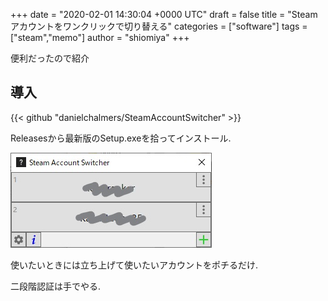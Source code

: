 +++
date = "2020-02-01 14:30:04 +0000 UTC"
draft = false
title = "Steamアカウントをワンクリックで切り替える"
categories = ["software"]
tags = ["steam","memo"]
author = "shiomiya"
+++

便利だったので紹介

## 導入

{{< github "danielchalmers/SteamAccountSwitcher" >}}

Releasesから最新版のSetup.exeを拾ってインストール.

![](20200201142656.jpg)

使いたいときには立ち上げて使いたいアカウントをポチるだけ.

二段階認証は手でやる.
